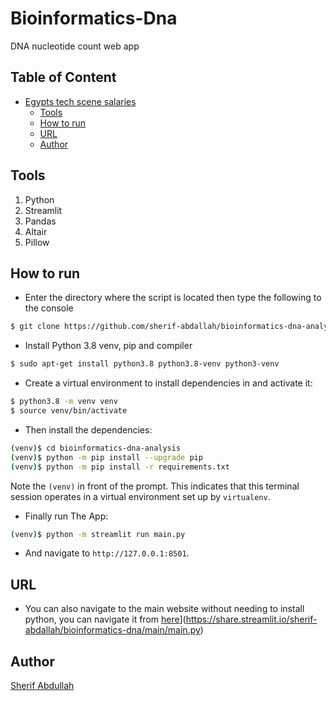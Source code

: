 # Bioinformatics-Dna
DNA nucleotide count web app

## Table of Content
- [Egypts tech scene salaries](#egypts-tech-scene-salaries)
  * [Tools](#tools)
  * [How to run](#how-to-run)
  * [URL](#URL)
  * [Author](#author)

## Tools
1. Python
2. Streamlit
3. Pandas
4. Altair
5. Pillow


## How to run
* Enter the directory where the script is located then type the following to the console
```sh
$ git clone https://github.com/sherif-abdallah/bioinformatics-dna-analysis bioinformatics-dna-analysis
```

* Install Python 3.8 venv, pip and compiler
```sh
$ sudo apt-get install python3.8 python3.8-venv python3-venv
```

* Create a virtual environment to install dependencies in and activate it:

```sh
$ python3.8 -m venv venv
$ source venv/bin/activate
```

* Then install the dependencies:

```sh
(venv)$ cd bioinformatics-dna-analysis
(venv)$ python -m pip install --upgrade pip
(venv)$ python -m pip install -r requirements.txt
```
Note the `(venv)` in front of the prompt. This indicates that this terminal
session operates in a virtual environment set up by `virtualenv`.


* Finally run The App:
```sh
(venv)$ python -m streamlit run main.py
```
* And navigate to `http://127.0.0.1:8501`.


## URL
* You can also navigate to the main website without needing to install python, you can navigate it from [here](https://static.streamlit.io/badges/streamlit_badge_black_white.svg)](https://share.streamlit.io/sherif-abdallah/bioinformatics-dna/main/main.py)

## Author
[Sherif Abdullah](https://github.com/sherif-abdallah)
